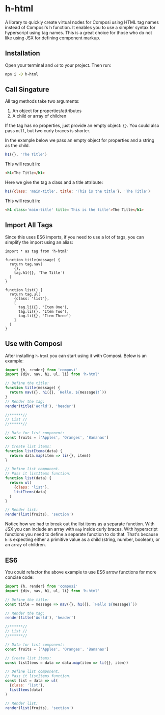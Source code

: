 h-html
======

A library to quickly create virtual nodes for Composi using HTML tag names instead of Composi's h function. It enables you to use a simpler syntax for hyperscript using tag names. This is a great choice for those who do not like using JSX for defining component markup.

Installation
------------

Open your terminal and `cd` to your project. Then run:

```bash
npm i -D h-html
```

Call Singature
--------------

All tag methods take two arguments:

1. An object for properties/attributes
2. A child or array of children

If the tag has no properties, just provide an empty object: `{}`. You could also pass `null`, but two curly braces is shorter.

In the example below we pass an empty object for properties and a string as the child.

```javascript
h1({}, 'The Title')
```

This will result in:

```html
<h1>The Title</h1>
```

Here we give the tag a class and a title attribute:

```javascript
h1({class: 'main-title', title: 'This is the title'}, 'The Title')
```

This will result in:

```html
<h1 class='main-title' title='This is the title'>The Title</h1>
```

Import All Tags
---------------

Since this uses ES6 imports, if you need to use a lot of tags, you can simplify the import using an alias:

```javascrpt
import * as tag from 'h-html'

function title(message) {
  return tag.nav(
    {},
    tag.h1({}, 'The Title')
  )
}

function list() {
  return tag.ul(
    {class: 'list'},
    [
      tag.li({}, 'Item One'),
      tag.li({}, 'Item Two'),
      tag.li({}, 'Item Three')
    ]
  )
}
```

Use with Composi
----------------

After installing `h-html` you can start using it with Composi. Below is an example:

```javascript
import {h, render} from 'composi'
import {div, nav, h1, ul, li} from 'h-html'

// Define the title:
function title(message) {
  return nav({}, h1({}, `Hello, ${message}!`))
}
// Render the tag:
render(title('World'), 'header')

//******//
// List //
//******//

// Data for list component:
const fruits = ['Apples', 'Oranges', 'Bananas']

// Create list items:
function listItems(data) {
  return data.map(item => li({}, item))
}

// Define list component.
// Pass it listItems function:
function list(data) {
  return ul(
    {class: 'list'},
    listItems(data)
  )
}

// Render list:
render(list(fruits), 'section')
```

Notice how we had to break out the list items as a separate function. With JSX you can include an array with `map` inside curly braces. With hyperscript functions you need to define a separate function to do that. That's because `h` is expecting either a primitive value as a child (string, number, boolean), or an array of children. 

ES6
---
You could refactor the above example to use ES6 arrow functions for more concise code:

```javascript
import {h, render} from 'composi'
import {div, nav, h1, ul, li} from 'h-html'

// Define the title:
const title = message => nav({}, h1({}, `Hello ${message}`))

// Render the tag:
render(title('World'), 'header')

//******//
// List //
//******//

// Data for list component:
const fruits = ['Apples', 'Oranges', 'Bananas']

// Create list items:
const listItems = data => data.map(item => li({}, item))

// Define list component.
// Pass it listItems function.
const list = data => ul(
  {class: 'list'},
  listItems(data)
)

// Render list:
render(list(fruits), 'section')
```